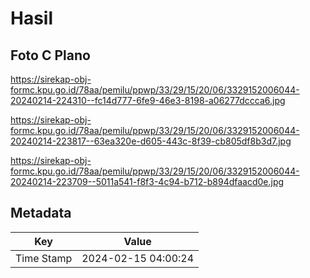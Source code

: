 # Hasil

## Foto C Plano

https://sirekap-obj-formc.kpu.go.id/78aa/pemilu/ppwp/33/29/15/20/06/3329152006044-20240214-224310--fc14d777-6fe9-46e3-8198-a06277dccca6.jpg

https://sirekap-obj-formc.kpu.go.id/78aa/pemilu/ppwp/33/29/15/20/06/3329152006044-20240214-223817--63ea320e-d605-443c-8f39-cb805df8b3d7.jpg

https://sirekap-obj-formc.kpu.go.id/78aa/pemilu/ppwp/33/29/15/20/06/3329152006044-20240214-223709--5011a541-f8f3-4c94-b712-b894dfaacd0e.jpg


## Metadata

| Key        | Value               |
| ---------- | ------------------- |
| Time Stamp | 2024-02-15 04:00:24 |



